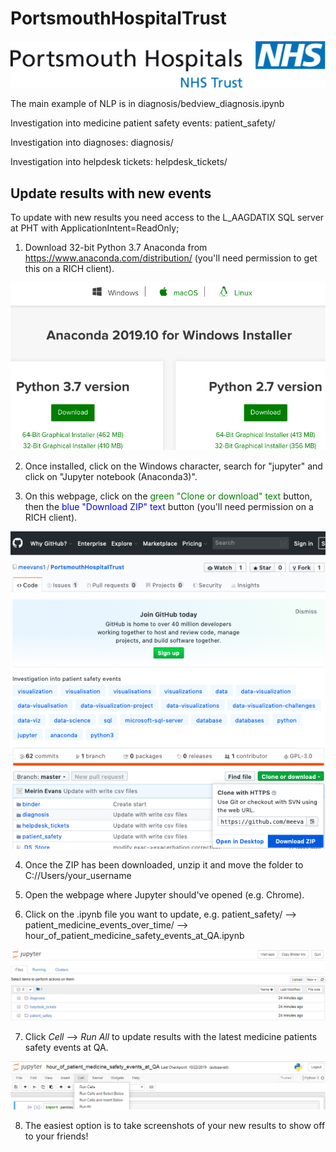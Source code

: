 # PortsmouthHospitalTrust

![logo](nhsportsmouth.png)

The main example of NLP is in diagnosis/bedview_diagnosis.ipynb

Investigation into medicine patient safety events: patient_safety/

Investigation into diagnoses: diagnosis/

Investigation into helpdesk tickets: helpdesk_tickets/

## Update results with new events

To update with new results you need access to the L_AAGDATIX SQL server at PHT with ApplicationIntent=ReadOnly;

1. Download 32-bit Python 3.7 Anaconda from https://www.anaconda.com/distribution/ (you'll need permission to get this on a RICH client).

![download_anaconda](download_anaconda.png)

2. Once installed, click on the Windows character, search for "jupyter" and click on "Jupyter notebook (Anaconda3)".

3. On this webpage, click on the <span style="color:green"> green "Clone or download" text</span> button, then the <span style="color:blue"> blue "Download ZIP" text</span> button (you'll need permission on a RICH client).

![download_git_zip](download_git_zip.png)

4. Once the ZIP has been downloaded, unzip it and move the folder to C://Users/your_username

5. Open the webpage where Jupyter should've opened (e.g. Chrome).

6. Click on the .ipynb file you want to update, e.g. patient_safety/ --> patient_medicine_events_over_time/ --> hour_of_patient_medicine_safety_events_at_QA.ipynb

![navigate_to_ipynb](navigate_to_ipynb.PNG)

7. Click _Cell_ --> _Run All_ to update results with the latest medicine patients safety events at QA.

![RunAll](RunAll.PNG)

8. The easiest option is to take screenshots of your new results to show off to your friends!
